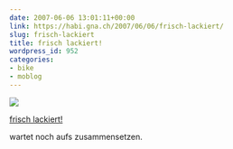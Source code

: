```yaml
---
date: 2007-06-06 13:01:11+00:00
link: https://habi.gna.ch/2007/06/06/frisch-lackiert/
slug: frisch-lackiert
title: frisch lackiert!
wordpress_id: 952
categories:
- bike
- moblog
---
```



 [![](https://static.flickr.com/1187/533528848_90c4163465_m.jpg)](https://www.flickr.com/photos/habi/533528848/)
   

 
  [frisch lackiert!](https://www.flickr.com/photos/habi/533528848/)
    

 



wartet noch aufs zusammensetzen.
  

